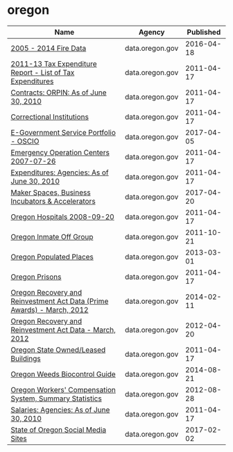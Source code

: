 # oregon

Name | Agency | Published
---- | ---- | ---------
[2005 - 2014 Fire Data](../socrata/9nkj-mp3y.md) | data.oregon.gov | 2016-04-18
[2011-13 Tax Expenditure Report - List of Tax Expenditures](../socrata/cjmm-9sxs.md) | data.oregon.gov | 2011-04-17
[Contracts: ORPIN: As of June 30, 2010](../socrata/br2t-dc7x.md) | data.oregon.gov | 2011-04-17
[Correctional Institutions](../socrata/fqhs-84r4.md) | data.oregon.gov | 2011-04-17
[E-Government Service Portfolio - OSCIO](../socrata/9g5a-r9zs.md) | data.oregon.gov | 2017-04-05
[Emergency Operation Centers 2007-07-26](../socrata/pjn6-jprb.md) | data.oregon.gov | 2011-04-17
[Expenditures: Agencies: As of June 30, 2010](../socrata/822n-er69.md) | data.oregon.gov | 2011-04-17
[Maker Spaces, Business Incubators & Accelerators](../socrata/wpin-z8u6.md) | data.oregon.gov | 2017-04-20
[Oregon Hospitals 2008-09-20](../socrata/s2vy-pvyp.md) | data.oregon.gov | 2011-04-17
[Oregon Inmate Off Group](../socrata/38dq-3yhz.md) | data.oregon.gov | 2011-10-21
[Oregon Populated Places](../socrata/c6z4-hjsu.md) | data.oregon.gov | 2013-03-01
[Oregon Prisons](../socrata/dsje-kuhw.md) | data.oregon.gov | 2011-04-17
[Oregon Recovery and Reinvestment Act Data (Prime Awards) - March, 2012](../socrata/e6m7-jh27.md) | data.oregon.gov | 2014-02-11
[Oregon Recovery and Reinvestment Act Data - March, 2012](../socrata/q3a9-rf9x.md) | data.oregon.gov | 2012-04-20
[Oregon State Owned/Leased Buildings](../socrata/2q2s-w8ry.md) | data.oregon.gov | 2011-04-17
[Oregon Weeds Biocontrol Guide](../socrata/m8fv-efat.md) | data.oregon.gov | 2014-08-21
[Oregon Workers' Compensation System, Summary Statistics](../socrata/tmip-5b7m.md) | data.oregon.gov | 2012-08-28
[Salaries: Agencies: As of June 30, 2010](../socrata/ea53-t8fq.md) | data.oregon.gov | 2011-04-17
[State of Oregon Social Media Sites](../socrata/hqhe-shsc.md) | data.oregon.gov | 2017-02-02

